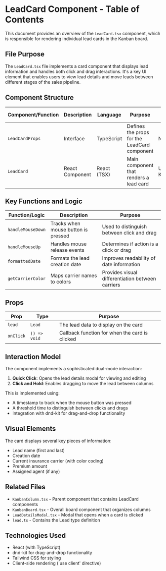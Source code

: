 # LeadCard Component - Table of Contents

This document provides an overview of the `LeadCard.tsx` component, which is responsible for rendering individual lead cards in the Kanban board.

## File Purpose

The `LeadCard.tsx` file implements a card component that displays lead information and handles both click and drag interactions. It's a key UI element that enables users to view lead details and move leads between different stages of the sales pipeline.

## Component Structure

| Component/Function | Description | Language | Purpose | Connected Components |
|-------------------|-------------|----------|---------|---------------------|
| `LeadCardProps` | Interface | TypeScript | Defines the props for the LeadCard component | N/A |
| `LeadCard` | React Component | React (TSX) | Main component that renders a lead card | Used in KanbanColumn |

## Key Functions and Logic

| Function/Logic | Description | Purpose |
|----------------|-------------|---------|
| `handleMouseDown` | Tracks when mouse button is pressed | Used to distinguish between click and drag |
| `handleMouseUp` | Handles mouse release events | Determines if action is a click or drag |
| `formattedDate` | Formats the lead creation date | Improves readability of date information |
| `getCarrierColor` | Maps carrier names to colors | Provides visual differentiation between carriers |

## Props

| Prop | Type | Purpose |
|------|------|---------|
| `lead` | `Lead` | The lead data to display on the card |
| `onClick` | `() => void` | Callback function for when the card is clicked |

## Interaction Model

The component implements a sophisticated dual-mode interaction:
1. **Quick Click**: Opens the lead details modal for viewing and editing
2. **Click and Hold**: Enables dragging to move the lead between columns

This is implemented using:
- A timestamp to track when the mouse button was pressed
- A threshold time to distinguish between clicks and drags
- Integration with dnd-kit for drag-and-drop functionality

## Visual Elements

The card displays several key pieces of information:
- Lead name (first and last)
- Creation date
- Current insurance carrier (with color coding)
- Premium amount
- Assigned agent (if any)

## Related Files

- `KanbanColumn.tsx` - Parent component that contains LeadCard components
- `KanbanBoard.tsx` - Overall board component that organizes columns
- `LeadDetailsModal.tsx` - Modal that opens when a card is clicked
- `lead.ts` - Contains the Lead type definition

## Technologies Used

- React (with TypeScript)
- dnd-kit for drag-and-drop functionality
- Tailwind CSS for styling
- Client-side rendering ('use client' directive)
